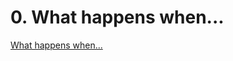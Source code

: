 # 0. What happens when... 
[What happens when...](https://medium.com/@eliasyeme/what-happens-when-you-type-google-com-in-your-browser-and-press-enter-0f4d52b218b8)
